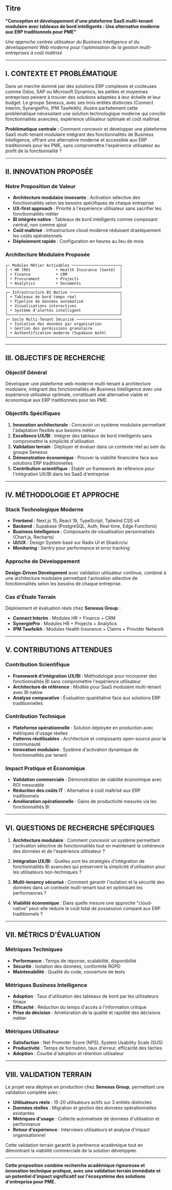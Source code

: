 ## Titre
**"Conception et développement d'une plateforme SaaS multi-tenant modulaire avec tableaux de bord intelligents : Une alternative moderne aux ERP traditionnels pour PME"**

*Une approche centrée utilisateur du Business Intelligence et du développement Web moderne pour l'optimisation de la gestion multi-entreprises à coût maîtrisé*

---

## I. CONTEXTE ET PROBLÉMATIQUE

Dans un marché dominé par des solutions ERP complexes et coûteuses comme Odoo, SAP ou Microsoft Dynamics, les petites et moyennes entreprises peinent à trouver des solutions adaptées à leur échelle et leur budget. Le groupe Senexus, avec ses trois entités distinctes (Connect Interim, SynergiePro, IPM Tawfeikh), illustre parfaitement cette problématique nécessitant une solution technologique moderne qui concilie fonctionnalités avancées, expérience utilisateur optimale et coût maîtrisé.

**Problématique centrale :** Comment concevoir et développer une plateforme SaaS multi-tenant modulaire intégrant des fonctionnalités de Business Intelligence, offrant une alternative moderne et accessible aux ERP traditionnels pour les PME, sans compromettre l'expérience utilisateur au profit de la fonctionnalité ?

---

## II. INNOVATION PROPOSÉE

### Notre Proposition de Valeur
- **Architecture modulaire innovante** : Activation sélective des fonctionnalités selon les besoins spécifiques de chaque entreprise
- **UX-first approach** : Priorité à l'expérience utilisateur sans sacrifier les fonctionnalités métier
- **BI intégrée native** : Tableaux de bord intelligents comme composant central, non comme ajout
- **Coût maîtrisé** : Infrastructure cloud moderne réduisant drastiquement les coûts opérationnels
- **Déploiement rapide** : Configuration en heures au lieu de mois

### Architecture Modulaire Proposée
```
┌─ Modules Métier Activables ─────────────────────┐
│ • HR (RH)           • Health Insurance (Santé)  │
│ • Finance           • CRM                       │
│ • Procurement       • Projects                  │
│ • Analytics         • Documents                 │
└─────────────────────────────────────────────────┘
┌─ Infrastructure BI Native ──────────────────────┐
│ • Tableaux de bord temps réel                   │
│ • Pipeline de données automatisé                │
│ • Visualisations interactives                   │
│ • Système d'alertes intelligent                 │
└─────────────────────────────────────────────────┘
┌─ Socle Multi-Tenant Sécurisé ───────────────────┐
│ • Isolation des données par organisation        │
│ • Gestion des permissions granulaire            │
│ • Authentification moderne (Supabase Auth)      │
└─────────────────────────────────────────────────┘
```

---

## III. OBJECTIFS DE RECHERCHE

### Objectif Général
Développer une plateforme web moderne multi-tenant à architecture modulaire, intégrant des fonctionnalités de Business Intelligence avec une expérience utilisateur optimale, constituant une alternative viable et économique aux ERP traditionnels pour les PME.

### Objectifs Spécifiques
1. **Innovation architecturale** : Concevoir un système modulaire permettant l'adaptation flexible aux besoins métier
2. **Excellence UX/BI** : Intégrer des tableaux de bord intelligents sans compromettre la simplicité d'utilisation
3. **Validation terrain** : Déployer et évaluer dans un contexte réel au sein du groupe Senexus
4. **Démonstration économique** : Prouver la viabilité financière face aux solutions ERP traditionnelles
5. **Contribution scientifique** : Établir un framework de référence pour l'intégration UX/BI dans les SaaS d'entreprise

---

## IV. MÉTHODOLOGIE ET APPROCHE

### Stack Technologique Moderne
- **Frontend** : Next.js 15, React 19, TypeScript, Tailwind CSS v4
- **Backend** : Supabase (PostgreSQL, Auth, Real-time, Edge Functions)
- **Business Intelligence** : Composants de visualisation personnalisés (Chart.js, Recharts)
- **UI/UX** : Design System basé sur Radix UI et Shadcn/ui
- **Monitoring** : Sentry pour performance et error tracking

### Approche de Développement
**Design-Driven Development** avec validation utilisateur continue, combiné à une architecture modulaire permettant l'activation sélective de fonctionnalités selon les besoins de chaque entreprise.

### Cas d'Étude Terrain
Déploiement et évaluation réels chez **Senexus Group** :
- **Connect Interim** : Modules HR + Finance + CRM
- **SynergiePro** : Modules HR + Projects + Analytics  
- **IPM Tawfeikh** : Modules Health Insurance + Claims + Provider Network

---

## V. CONTRIBUTIONS ATTENDUES

### Contribution Scientifique
- **Framework d'intégration UX/BI** : Méthodologie pour incorporer des fonctionnalités BI sans compromettre l'expérience utilisateur
- **Architecture de référence** : Modèle pour SaaS modulaire multi-tenant avec BI native
- **Analyse comparative** : Évaluation quantitative face aux solutions ERP traditionnelles

### Contribution Technique
- **Plateforme opérationnelle** : Solution déployée en production avec métriques d'usage réelles
- **Patterns réutilisables** : Architecture et composants open-source pour la communauté
- **Innovation modulaire** : Système d'activation dynamique de fonctionnalités par tenant

### Impact Pratique et Économique
- **Validation commerciale** : Démonstration de viabilité économique avec ROI mesurable
- **Réduction des coûts IT** : Alternative à coût maîtrisé aux ERP traditionnels
- **Amélioration opérationnelle** : Gains de productivité mesurés via les fonctionnalités BI

---

## VI. QUESTIONS DE RECHERCHE SPÉCIFIQUES

1. **Architecture modulaire** : Comment concevoir un système permettant l'activation sélective de fonctionnalités tout en maintenant la cohérence des données et de l'expérience utilisateur ?

2. **Intégration UX/BI** : Quelles sont les stratégies d'intégration de fonctionnalités BI avancées qui préservent la simplicité d'utilisation pour les utilisateurs non-techniques ?

3. **Multi-tenancy sécurisé** : Comment garantir l'isolation et la sécurité des données dans un contexte multi-tenant tout en optimisant les performances ?

4. **Viabilité économique** : Dans quelle mesure une approche "cloud-native" peut-elle réduire le coût total de possession comparé aux ERP traditionnels ?

---

## VII. MÉTRICS D'ÉVALUATION

### Métriques Techniques
- **Performance** : Temps de réponse, scalabilité, disponibilité
- **Sécurité** : Isolation des données, conformité RGPD
- **Maintenabilité** : Qualité du code, couverture de tests

### Métriques Business Intelligence
- **Adoption** : Taux d'utilisation des tableaux de bord par les utilisateurs finaux
- **Efficacité** : Réduction du temps d'accès à l'information critique
- **Prise de décision** : Amélioration de la qualité et rapidité des décisions métier

### Métriques Utilisateur
- **Satisfaction** : Net Promoter Score (NPS), System Usability Scale (SUS)
- **Productivité** : Temps de formation, taux d'erreur, efficacité des tâches
- **Adoption** : Courbe d'adoption et rétention utilisateur

---

## VIII. VALIDATION TERRAIN

Le projet sera déployé en production chez **Senexus Group**, permettant une validation complète avec :
- **Utilisateurs réels** : 15-20 utilisateurs actifs sur 3 entités distinctes
- **Données réelles** : Migration et gestion des données opérationnelles existantes
- **Métriques d'usage** : Collecte automatisée de données d'utilisation et performance
- **Retour d'expérience** : Interviews utilisateurs et analyse d'impact organisationnel

Cette validation terrain garantit la pertinence académique tout en démontrant la viabilité commerciale de la solution développée.

---

**Cette proposition combine recherche académique rigoureuse et innovation technique pratique, avec une validation terrain immédiate et un potentiel d'impact significatif sur l'écosystème des solutions d'entreprise pour PME.**
